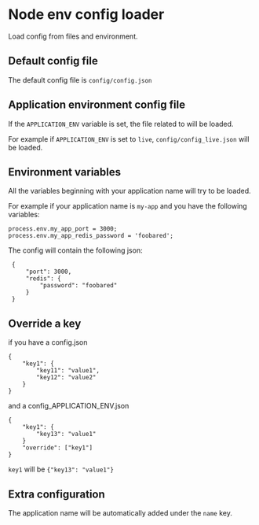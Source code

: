 # Node env config loader

Load config from files and environment.

## Default config file

The default config file is `config/config.json`

## Application environment config file

If the `APPLICATION_ENV` variable is set, the file related to will be loaded.

For example if `APPLICATION_ENV` is set to `live`, `config/config_live.json` will be loaded.

## Environment variables

All the variables beginning with your application name will try to be loaded.

For example if your application name is `my-app` and you have the following variables:

    process.env.my_app_port = 3000;
    process.env.my_app_redis_password = 'foobared';

 The config will contain the following json:

     {
         "port": 3000,
         "redis": {
             "password": "foobared"
         }
     }

## Override a key

if you have a config.json

    {
        "key1": {
            "key11": "value1",
            "key12": "value2"
        }
    }
    
and a config_APPLICATION_ENV.json

    {
        "key1": {
            "key13": "value1"
        }
        "override": ["key1"]
    }
    
`key1` will be `{"key13": "value1"}`

## Extra configuration

The application name will be automatically added under the `name` key.

